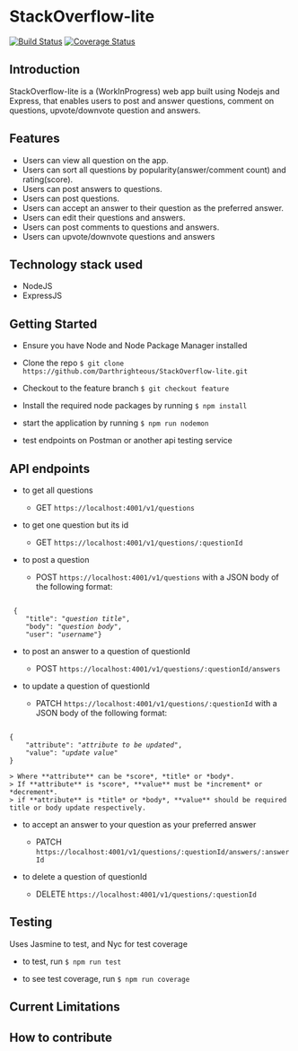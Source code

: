 # StackOverflow-lite

[![Build Status](https://travis-ci.org/Darthrighteous/StackOverflow-lite.svg?branch=feature)](https://travis-ci.org/Darthrighteous/StackOverflow-lite) [![Coverage Status](https://coveralls.io/repos/github/Darthrighteous/StackOverflow-lite/badge.svg?branch=feature)](https://coveralls.io/github/Darthrighteous/StackOverflow-lite?branch=feature)

## Introduction 
StackOverflow-lite is a (WorkInProgress) web app built using Nodejs and Express, that enables users to post and answer questions, comment on questions, upvote/downvote question and answers.

## Features
- Users can view all question on the app.
- Users can sort all questions by popularity(answer/comment count) and rating(score).
- Users can post answers to questions.
- Users can post questions.
- Users can accept an answer to their question as the preferred answer.
- Users can edit their questions and answers.
- Users can post comments to questions and answers.
- Users can upvote/downvote questions and answers

## Technology stack used
- NodeJS
- ExpressJS

## Getting Started
- Ensure you have Node and Node Package Manager installed
- Clone the repo
`$ git clone https://github.com/Darthrighteous/StackOverflow-lite.git`

- Checkout to the feature branch
`$ git checkout feature`

- Install the required node packages by running 
`$ npm install`

- start the application by running
`$ npm run nodemon`

- test endpoints on Postman or another api testing service

## API endpoints
- to get all questions
	- GET `https://localhost:4001/v1/questions`

- to get one question but its id
	- GET `https://localhost:4001/v1/questions/:questionId`

- to post a question
	- POST `https://localhost:4001/v1/questions`
with a JSON body of the following format:
<pre><code>
 {
 	"title": "<i>question title</i>",
 	"body": "<i>question body</i>",
 	"user": "<i>username</i>"}
</code></pre>

- to post an answer to a question of questionId
	- POST `https://localhost:4001/v1/questions/:questionId/answers`

- to update a question of questionId
	- PATCH `https://localhost:4001/v1/questions/:questionId`
with a JSON body of the following format: 
<pre><code>
{
	"attribute": "<i>attribute to be updated</i>",
	"value": "<i>update value</i>"
}
</code></pre>	
	> Where **attribute** can be *score*, *title* or *body*.
	> If **attribute** is *score*, **value** must be *increment* or *decrement*.
	> if **attribute** is *title* or *body*, **value** should be required title or body update respectively.

- to accept an answer to your question as your preferred answer
	- PATCH `https://localhost:4001/v1/questions/:questionId/answers/:answerId`

- to delete a question of questionId
	- DELETE  `https://localhost:4001/v1/questions/:questionId`

## Testing
Uses Jasmine to test, and Nyc for test coverage

- to test, run
`$ npm run test`

- to see test coverage, run
`$ npm run coverage`

## Current Limitations

## How to contribute

